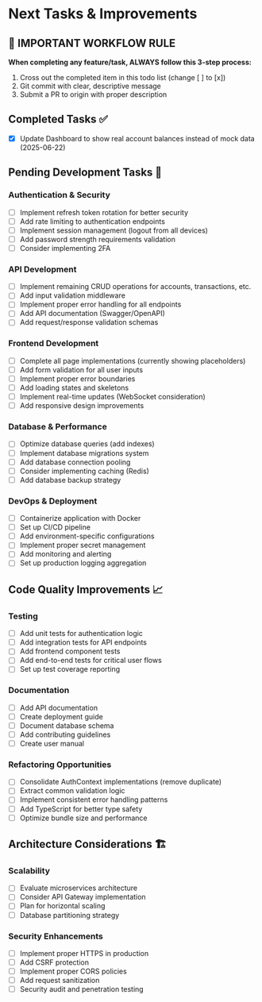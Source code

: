 # Next Tasks & Improvements

## 🔄 IMPORTANT WORKFLOW RULE
**When completing any feature/task, ALWAYS follow this 3-step process:**
1. Cross out the completed item in this todo list (change [ ] to [x])
2. Git commit with clear, descriptive message
3. Submit a PR to origin with proper description

## Completed Tasks ✅
- [x] Update Dashboard to show real account balances instead of mock data (2025-06-22)

## Pending Development Tasks 🔧

### Authentication & Security
- [ ] Implement refresh token rotation for better security
- [ ] Add rate limiting to authentication endpoints
- [ ] Implement session management (logout from all devices)
- [ ] Add password strength requirements validation
- [ ] Consider implementing 2FA

### API Development
- [ ] Implement remaining CRUD operations for accounts, transactions, etc.
- [ ] Add input validation middleware
- [ ] Implement proper error handling for all endpoints
- [ ] Add API documentation (Swagger/OpenAPI)
- [ ] Add request/response validation schemas

### Frontend Development  
- [ ] Complete all page implementations (currently showing placeholders)
- [ ] Add form validation for all user inputs
- [ ] Implement proper error boundaries
- [ ] Add loading states and skeletons
- [ ] Implement real-time updates (WebSocket consideration)
- [ ] Add responsive design improvements

### Database & Performance
- [ ] Optimize database queries (add indexes)
- [ ] Implement database migrations system
- [ ] Add database connection pooling
- [ ] Consider implementing caching (Redis)
- [ ] Add database backup strategy

### DevOps & Deployment
- [ ] Containerize application with Docker
- [ ] Set up CI/CD pipeline
- [ ] Add environment-specific configurations
- [ ] Implement proper secret management
- [ ] Add monitoring and alerting
- [ ] Set up production logging aggregation

## Code Quality Improvements 📈

### Testing
- [ ] Add unit tests for authentication logic
- [ ] Add integration tests for API endpoints
- [ ] Add frontend component tests
- [ ] Add end-to-end tests for critical user flows
- [ ] Set up test coverage reporting

### Documentation
- [ ] Add API documentation
- [ ] Create deployment guide
- [ ] Document database schema
- [ ] Add contributing guidelines
- [ ] Create user manual

### Refactoring Opportunities
- [ ] Consolidate AuthContext implementations (remove duplicate)
- [ ] Extract common validation logic
- [ ] Implement consistent error handling patterns
- [ ] Add TypeScript for better type safety
- [ ] Optimize bundle size and performance

## Architecture Considerations 🏗️

### Scalability
- [ ] Evaluate microservices architecture 
- [ ] Consider API Gateway implementation
- [ ] Plan for horizontal scaling
- [ ] Database partitioning strategy

### Security Enhancements
- [ ] Implement proper HTTPS in production
- [ ] Add CSRF protection
- [ ] Implement proper CORS policies
- [ ] Add request sanitization
- [ ] Security audit and penetration testing